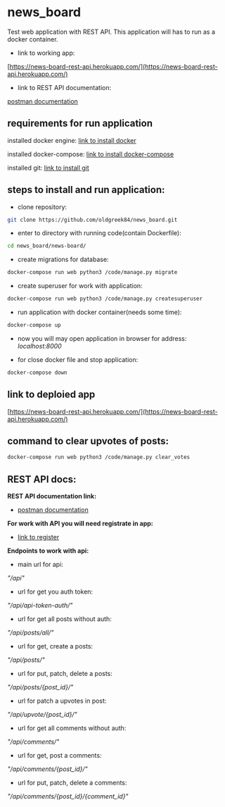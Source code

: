# news_board
Test web application with REST API.
This application will has to run as a docker container.

- link to working app:

[https://news-board-rest-api.herokuapp.com/](https://news-board-rest-api.herokuapp.com/)

- link to REST API documentation:

[postman documentation](https://documenter.getpostman.com/view/11911939/T17Kc667?version=latest)



## requirements for run application
installed docker engine:
[link to install docker](https://docs.docker.com/engine/install/)

installed docker-compose:
[link to install docker-compose](https://docs.docker.com/compose/install/)

installed git:
[link to install git](https://git-scm.com/downloads)

## steps to install and run application:
* clone repository:
```bash
git clone https://github.com/oldgreek84/news_board.git
```
* enter to directory with running code(contain Dockerfile):
```bash
cd news_board/news-board/
```
* create migrations for database:
```bash
docker-compose run web python3 /code/manage.py migrate
```
* create superuser for work with application:
```bash
docker-compose run web python3 /code/manage.py createsuperuser
```
* run application with docker container(needs some time):
```bash
docker-compose up
```
* now you will may open application in browser for address:
*localhost:8000*

* for close docker file and stop application:
```bash
docker-compose down
```
## link to deploied app

[https://news-board-rest-api.herokuapp.com/](https://news-board-rest-api.herokuapp.com/)

## command to clear upvotes of posts:
```bash
docker-compose run web python3 /code/manage.py clear_votes
```

## REST API docs:

**REST API documentation link:**

- [postman documentation](https://documenter.getpostman.com/view/11911939/T17Kc667?version=latest)

**For work with API you will need registrate in app:**

- [link to register](https://news-board-rest-api.herokuapp.com/accounts/register)

**Endpoints to work with api:**

- main url for api: 

*"/api"*

- url for get you auth token:

*"/api/api-token-auth/"*

- url for get all posts without auth:

*"/api/posts/all/"*

- url for get, create a posts:

*"/api/posts/"*

- url for put, patch, delete a posts:

*"/api/posts/{post_id}/"*

- url for patch a upvotes in post:

*"/api/upvote/{post_id}/"*

- url for get all comments without auth:

*"/api/comments/"*

- url for get, post a comments:

*"/api/comments/{post_id}/"*

- url for put, patch, delete a comments:

*"/api/comments/{post_id}/{comment_id}"*


